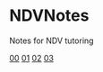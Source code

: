 # NDVNotes
Notes for NDV tutoring


[00](00-iOSIntro.md)
[01](01-Basics.md)
[02](02-Objects.md)
[03](03-ControlStructures.md)
